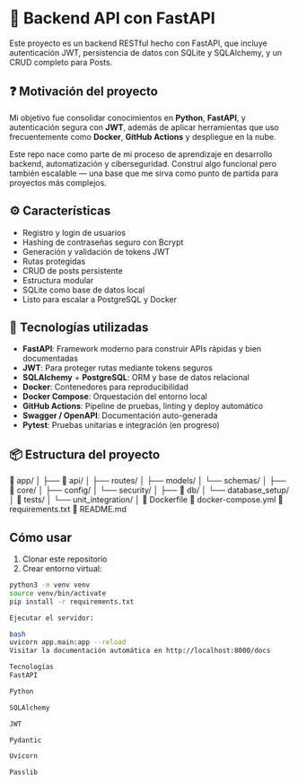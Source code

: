 # 🔐 Backend API con FastAPI

Este proyecto es un backend RESTful hecho con FastAPI, que incluye autenticación JWT, persistencia de datos con SQLite y SQLAlchemy, y un CRUD completo para Posts.

## ❓ Motivación del proyecto

Mi objetivo fue consolidar conocimientos en **Python**, **FastAPI**, y autenticación segura con **JWT**, además de aplicar herramientas que uso frecuentemente como **Docker**, **GitHub Actions** y despliegue en la nube.

Este repo nace como parte de mi proceso de aprendizaje en desarrollo backend, automatización y ciberseguridad. Construí algo funcional pero también escalable — una base que me sirva como punto de partida para proyectos más complejos.

## ⚙️ Características

- Registro y login de usuarios
- Hashing de contraseñas seguro con Bcrypt
- Generación y validación de tokens JWT
- Rutas protegidas
- CRUD de posts persistente
- Estructura modular
- SQLite como base de datos local
- Listo para escalar a PostgreSQL y Docker

## 🧠 Tecnologías utilizadas

- **FastAPI**: Framework moderno para construir APIs rápidas y bien documentadas
- **JWT**: Para proteger rutas mediante tokens seguros
- **SQLAlchemy** + **PostgreSQL**: ORM y base de datos relacional
- **Docker**: Contenedores para reproducibilidad
- **Docker Compose**: Orquestación del entorno local
- **GitHub Actions**: Pipeline de pruebas, linting y deploy automático
- **Swagger / OpenAPI**: Documentación auto-generada
- **Pytest**: Pruebas unitarias e integración (en progreso)

## 📦 Estructura del proyecto

📁 app/
│
├── 📁 api/
│   ├── routes/
│   ├── models/
│   └── schemas/
│
├── 📁 core/
│   ├── config/
│   └── security/
│
├── 📁 db/
│   └── database_setup/
│
📁 tests/
│   └── unit_integration/
│
📄 Dockerfile
📄 docker-compose.yml
📄 requirements.txt
📄 README.md

## Cómo usar

1. Clonar este repositorio  
2. Crear entorno virtual:

```bash
python3 -m venv venv
source venv/bin/activate
pip install -r requirements.txt

Ejecutar el servidor:

bash
uvicorn app.main:app --reload
Visitar la documentación automática en http://localhost:8000/docs

Tecnologías
FastAPI

Python

SQLAlchemy

JWT

Pydantic

Uvicorn

Passlib
